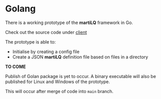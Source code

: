 # Golang

There is a working prototype of the **martiLQ** framework in Go.

Check out the source code under [client](client/)

The prototype is able to:

 * Initialise by creating a config file
 * Create a JSON **martiLQ** definition file based on files in a directory

__TO COME__

Publish of Golan package is yet to occur. A binary executable will also be
published for Linux and Windows of the prototype. 

This will occur after merge of code into ``main`` branch.
